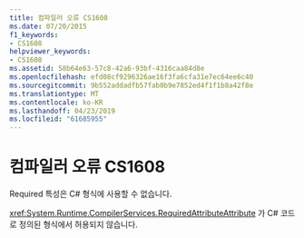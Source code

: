 ```yaml
---
title: 컴파일러 오류 CS1608
ms.date: 07/20/2015
f1_keywords:
- CS1608
helpviewer_keywords:
- CS1608
ms.assetid: 58b64e63-57c8-42a6-93bf-4316caa84d8e
ms.openlocfilehash: efd08cf9296326ae16f3fa6cfa31e7ec64ee6c40
ms.sourcegitcommit: 9b552addadfb57fab0b9e7852ed4f1f1b8a42f8e
ms.translationtype: MT
ms.contentlocale: ko-KR
ms.lasthandoff: 04/23/2019
ms.locfileid: "61685955"
---
```

# <a name="compiler-error-cs1608"></a>컴파일러 오류 CS1608
Required 특성은 C# 형식에 사용할 수 없습니다.  
  
 <xref:System.Runtime.CompilerServices.RequiredAttributeAttribute> 가 C# 코드로 정의된 형식에서 허용되지 않습니다.
